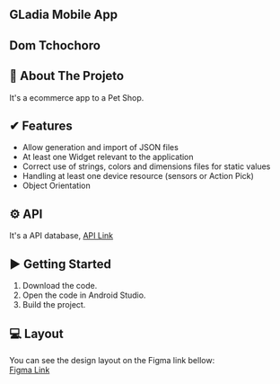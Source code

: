 ## GLadia Mobile App

## Dom Tchochoro

## 📖 About The Projeto
It's a ecommerce app to a Pet Shop.

✔ Features 
------------
- Allow generation and import of JSON files <br/>
- At least one Widget relevant to the application <br/>
- Correct use of strings, colors and dimensions files for static values <br/>
- Handling at least one device resource (sensors or Action Pick) <br/>
- Object Orientation <br/>

## ⚙ API
It's a API database, [API Link](https://github.com/InfinityTechUs/GladiaAPI)

▶ Getting Started
---------------

1. Download the code.
2. Open the code in Android Studio.
3. Build the project.

## 💻 Layout
You can see the design layout on the Figma link bellow: 
<br>
[Figma Link](https://www.figma.com/file/GqxLzjmpVF6OmvZP1KHqr4/Mobile?node-id=0%3A1)
